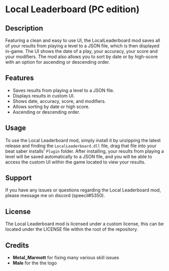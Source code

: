 # Local Leaderboard (PC edition)

## Description

Featuring a clean and easy to use UI, the LocalLeaderboard mod saves all of your results from playing a level to a JSON file, which is then displayed in-game. The UI shows the date of a play, your accuracy, your score and your modifiers. The mod also allows you to sort by date or by high-score with an option for ascending or descending order.

## Features

- Saves results from playing a level to a JSON file.
- Displays results in custom UI.
- Shows date, accuracy, score, and modifiers.
- Allows sorting by date or high score.
- Ascending or descending order.

## Usage

To use the Local Leaderboard mod, simply install it by unzipping the latest release and finding the `LocalLeaderboard.dll` file, drag that file into your beat saber installs' `Plugin` folder. After installing, your results from playing a level will be saved automatically to a JSON file, and you will be able to access the custom UI within the game located to view your results.

## Support

If you have any issues or questions regarding the Local Leaderboard mod, please message me on discord (speecil#5350).

## License

The Local Leaderboard mod is licensed under a custom license, this can be located under the LICENSE file within the root of the repository.

## Credits
- **Metal_Marmott** for fixing many various skill issues
- **Male** for the the logo

